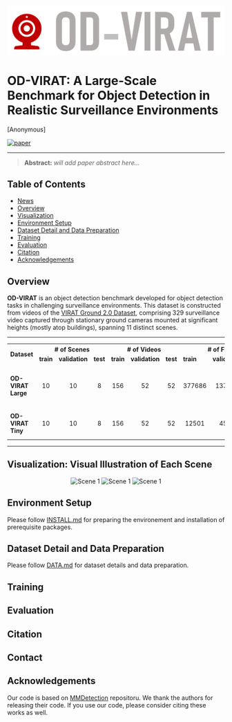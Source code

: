 <p align="center">
  <img src="Figures/od_virat.png" width="1000"/>
</p> 

# OD-VIRAT: A Large-Scale Benchmark for Object Detection in Realistic Surveillance Environments

[Anonymous]
<!-- [Hayat Ullah](https://scholar.google.com.pk/citations?user=xnXPj0UAAAAJ&hl=en),  -->
<!-- [Arslan Munir](https://people.cs.ksu.edu/~amunir/) -->


[![paper](https://img.shields.io/badge/IEEE-Paper-<COLOR>.svg)]()
<hr />

> **Abstract:**
>*will add paper abstract here...*

## Table of Contents
<!--ts-->
   * [News](#rocket-News)
   * [Overview](#overview)
   * [Visualization](#visualization-visual-illustration-of-each-scene)
   * [Environment Setup](#environment-setup)
   * [Dataset Detail and Data Preparation](#dataset-detail-and-data-preparation)
   * [Training](#training)
   * [Evaluation](#evaluation)
   * [Citation](#citation)
   * [Acknowledgements](#acknowledgements)
<!--te-->

<!-- ## News -->

## Overview

**OD-VIRAT** is an object detection benchmark developed for object detection tasks in challenging surveillance environments. This dataset is constructed from videos of the [VIRAT Ground 2.0 Dataset](https://viratdata.org/), comprising 329 surveillance video captured through stationary ground cameras mounted at significant heights (mostly atop buildings), spanning 11 distinct scenes.
<hr>
<table class="small-font-table">
  <tr>
    <th rowspan="2">Dataset</th>
    <th colspan="3"># of Scenes</th>
    <th colspan="3"># of Videos</th>
    <th colspan="3"># of Frames</th>
    <th rowspan="2">Resolution</th>
  </tr>
  <tr>
    <td><b>train</b></td>
    <td><b>validation</b></td>
    <td><b>test</b></td>
    <td><b>train</b></td>
    <td><b>validation</b></td>
    <td><b>test</b></td>
    <td><b>train</b></td>
    <td><b>validation</b></td>
    <td><b>test</b></td>
  </tr>
  <tr>
    <td><b>OD-VIRAT Large</b></td>
    <td><p align="center">10</td>
    <td><p align="center">10</td>
    <td><p align="center">8</td>
    <td><p align="center">156</td>
    <td><p align="center">52</td>
    <td><p align="center">52</td>
    <td><p align="center">377686</td>
    <td><p align="center">137971</td>
    <td><p align="center">84339</td>
    <td><p align="center">(1920 &times 1080),(1280 &times 720)</td>
  </tr>
   <tr>
    <td><b>OD-VIRAT Tiny</b></td>
    <td><p align="center">10</td>
    <td><p align="center">10</td>
    <td><p align="center">8</td>
    <td><p align="center">156</td>
    <td><p align="center">52</td>
    <td><p align="center">52</td>
    <td><p align="center">12501</td>
    <td><p align="center">4573</td>
    <td><p align="center">2786</td>
    <td><span style="font-size: smaller;">(1920 &times 1080),(1280 &times 720)</span></td>
  </tr>
</table>
<hr>

## Visualization: Visual Illustration of Each Scene 

<p align="center">
  <img src="Figures/scene1.gif" alt="Scene 1" width="400"/> <img src="Figures/scene1.gif" alt="Scene 1" width="400"/> <img src="Figures/scene1.gif" alt="Scene 1" width="400"/>
</p>
<!--
<p align="center">
  <img alt="Visualization Scuba Diving" src="figs/vis/scuba_diving.png" width="900"/>
</p>

<p align="center">
  <img alt="Visualization Threading Needle" src="figs/vis/threading_needle.png" width="900"/>
</p>

<p align="center">
  <img alt="Visualization Walking the Dog" src="figs/vis/walking_the_dog.png" width="900"/>
</p>

<p align="center">
  <img alt="Visualization Water Skiing" src="figs/vis/water_skiing.png" width="900"/>
</p>
-->

## Environment Setup
Please follow [INSTALL.md](./INSTALL.md) for preparing the environement and installation of prerequisite packages.

## Dataset Detail and Data Preparation

Please follow [DATA.md](./DATA.md) for dataset details and data preparation.

## Training
<!--
To train a Video-FocalNet on a video dataset from scratch, run:

```bash
python -m torch.distributed.launch --nproc_per_node <num-of-gpus-to-use>  main.py \
--cfg <config-file> --batch-size <batch-size-per-gpu> --output <output-directory> \
--opts DATA.ROOT path/to/root DATA.TRAIN_FILE train.csv DATA.VAL_FILE val.csv
```

Alternatively, the `DATA.ROOT`, `DATA.TRAIN_FILE`, and `DATA.VAL_FILE` paths can be set directly in the config files provided in the `configs` directory. We also provide bash scripts to train Video-FocalNets on various datasets in the `scripts` directory.

Additionally, the TRAIN.PRETRAINED_PATH can be set (either in the config file or bash script) to provide a pretrained model to initialize the weights. To initialize from the ImageNet-1K weights please refer to the [FocalNets](https://github.com/microsoft/FocalNet) repository and download the [FocalNet-T-SRF](https://github.com/microsoft/FocalNet/releases/download/v1.0.0/focalnet_tiny_srf.pth), [FocalNet-S-SRF](https://github.com/microsoft/FocalNet/releases/download/v1.0.0/focalnet_small_srf.pth) or [FocalNet-B-SRF](https://github.com/microsoft/FocalNet/releases/download/v1.0.0/focalnet_base_srf.pth) to initialize Video-FocalNet-T, Video-FocalNet-S or Video-FocalNet-B respectively. Alternatively, one of the provided pretrained Video-FocalNet models can also be utilized to initialize the weights. -->

## Evaluation
<!--
To evaluate pre-trained Video-FocalNets on your dataset:

```bash
python -m torch.distributed.launch --nproc_per_node <num-of-gpus-to-use>  main.py  --eval \
--cfg <config-file> --resume <checkpoint> \
--opts DATA.NUM_FRAMES 8 DATA.BATCH_SIZE 8 TEST.NUM_CLIP 4 TEST.NUM_CROP 3 DATA.ROOT path/to/root DATA.TRAIN_FILE train.csv DATA.VAL_FILE val.csv
```

For example, to evaluate the `Video-FocalNet-B` with a single GPU on Kinetics400:

```bash
python -m torch.distributed.launch --nproc_per_node 1  main.py  --eval \
--cfg configs/kinetics400/video_focalnet_base.yaml --resume video-focalnet_base_k400.pth \
--opts DATA.NUM_FRAMES 8 DATA.BATCH_SIZE 8 TEST.NUM_CLIP 4 TEST.NUM_CROP 3 DATA.ROOT path/to/root DATA.TRAIN_FILE train.csv DATA.VAL_FILE val.csv
```

Alternatively, the `DATA.ROOT`, `DATA.TRAIN_FILE`, and `DATA.VAL_FILE` paths can be set directly in the config files provided in the `configs` directory.
According to our experience and sanity checks, there is a reasonable random variation of about +/-0.3% top-1 accuracy when testing on different machines.

Additionally, the TRAIN.PRETRAINED_PATH can be set (either in the config file or bash script) to provide a pretrained model to initialize the weights. To initialize from the ImageNet-1K weights please refer to the [FocalNets](https://github.com/microsoft/FocalNet) repository and download the [FocalNet-T-SRF](https://github.com/microsoft/FocalNet/releases/download/v1.0.0/focalnet_tiny_srf.pth), [FocalNet-S-SRF](https://github.com/microsoft/FocalNet/releases/download/v1.0.0/focalnet_small_srf.pth) or [FocalNet-B-SRF](https://github.com/microsoft/FocalNet/releases/download/v1.0.0/focalnet_base_srf.pth) to initialize Video-FocalNet-T, Video-FocalNet-S or Video-FocalNet-B respectively. Alternatively, one of the provided pretrained Video-FocalNet models can also be utilized to initialize the weights. -->

## Citation

<!-- If you find our work, this repository, or pretrained models useful, please consider giving a star :star: and citation.
```bibtex
@InProceedings{Wasim_2023_ICCV,
    author    = {Wasim, Syed Talal and Khattak, Muhammad Uzair and Naseer, Muzammal and Khan, Salman and Shah, Mubarak and Khan, Fahad Shahbaz},
    title     = {Video-FocalNets: Spatio-Temporal Focal Modulation for Video Action Recognition},
    booktitle = {Proceedings of the IEEE/CVF International Conference on Computer Vision (ICCV)},
    year      = {2023},
}
``` -->

## Contact
<!-- If you have any questions, please create an issue on this repository or contact at hullah2024@fau.edu. -->

## Acknowledgements
Our code is based on [MMDetection](https://github.com/open-mmlab/mmdetection) repositoru. We thank the authors for releasing their code. If you use our code, please consider citing these works as well.
